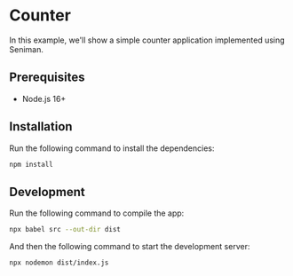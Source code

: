 # Counter

In this example, we'll show a simple counter application implemented using Seniman.

## Prerequisites
- Node.js 16+

## Installation

Run the following command to install the dependencies:

```bash
npm install
```

## Development

Run the following command to compile the app:
```bash
npx babel src --out-dir dist
```

And then the following command to start the development server:

```bash
npx nodemon dist/index.js
```
